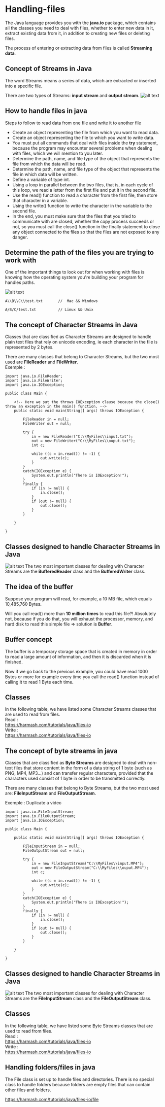 # Handling-files

The Java language provides you with the **java.io** package, which contains all the classes you need to deal with files, whether to enter new data in it, extract existing data from it, in addition to creating new files or deleting files.

The process of entering or extracting data from files is called **Streaming data**.

## Concept of Streams in Java

The word Streams means a series of data, which are extracted or inserted into a specific file.

There are two types of Streams: **input stream** and **output stream**.
![alt text](https://harmash.com/tutorials/java/files-io/5398aa87-1273-4955-ab6c-6671807d01ec_pic_1.PNG)

## How to handle files in java

Steps to follow to read data from one file and write it to another file

- Create an object representing the file from which you want to read data.
- Create an object representing the file to which you want to write data.
- You must put all commands that deal with files inside the **try** statement, because the program may encounter several problems when dealing with files, which we will mention to you later.
- Determine the path, name, and file type of the object that represents the file from which the data will be read.
- Determine the path, name, and file type of the object that represents the file in which data will be written.
- Define a variable of type int.
- Using a loop in parallel between the two files, that is, in each cycle of this loop, we read a letter from the first file and put it in the second file.
- Use the read() function to read a character from the first file, then store that character in a variable.
- Using the write() function to write the character in the variable to the second file.
- In the end, you must make sure that the files that you tried to communicate with are closed, whether the copy process succeeds or not, so you must call the close() function in the finally statement to close any object connected to the files so that the files are not exposed to any danger.

## Determine the path of the files you are trying to work with

One of the important things to look out for when working with files is knowing how the operating system you're building your program for handles paths.

![alt text](https://harmash.com/tutorials/java/files-io/9940b635-bd6c-4b34-919d-fdc28fb34ec5_pic_3.PNG)

```
A\\B\\C\\test.txt       //  Mac && Windows

A/B/C/test.txt          // Linux && Unix
```

## The concept of Character Streams in Java

Classes that are classified as Character Streams are designed to handle plain text files that rely on unicode encoding, ie each character in the file is represented by 2 bytes.

There are many classes that belong to Character Streams, but the two most used are **FileReader** and **FileWriter**.\
Exemple :

```
import java.io.FileReader;
import java.io.FileWriter;
import java.io.IOException;

public class Main {

    <!-- Here we put the throws IOException clause because the close()  throw an exception in the main() function. -->
    public static void main(String[] args) throws IOException {

        FileReader in = null;
        FileWriter out = null;

        try {
            in = new FileReader("C:\\MyFiles\\input.txt");
            out = new FileWriter("C:\\MyFiles\\ouput.txt");
            int c;

            while ((c = in.read()) != -1) {
                out.write(c);
            }
        }
        catch(IOException e) {
            System.out.println("There is IOException!");
        }
        finally {
            if (in != null) {
                in.close();
            }
            if (out != null) {
                out.close();
            }
        }

    }

}
```

## Classes designed to handle Character Streams in Java

![alt text](https://harmash.com/tutorials/java/files-io/66dcf019-a953-4225-8b2f-df6571e0a531_pic_6.PNG)
The two most important classes for dealing with Character Streams are the **BufferedReader** class and the **BufferedWriter** class.

## The idea of the buffer

Suppose your program will read, for example, a 10 MB file, which equals 10,485,760 Bytes.

Will you call read() more than **10 million times** to read this file?!
Absolutely not, because if you do that, you will exhaust the processor, memory, and hard disk to read this simple file => solution is **Buffer**.

## Buffer concept

The buffer is a temporary storage space that is created in memory in order to read a large amount of information, and then it is discarded when it is finished.

Now if we go back to the previous example, you could have read 1000 Bytes or more for example every time you call the read() function instead of calling it to read 1 Byte each time.

## Classes

In the following table, we have listed some Character Streams classes that are used to read from files.\
Read :\
https://harmash.com/tutorials/java/files-io \
Write : \
https://harmash.com/tutorials/java/files-io

## The concept of byte streams in java

Classes that are classified as **Byte Streams** are designed to deal with non-text files that store content in the form of a data string of 1 byte (such as PNG, MP4, MP3...) and can transfer regular characters, provided that the characters used consist of 1 byte in order to be transmitted correctly.

There are many classes that belong to Byte Streams, but the two most used are: **FileInputStream** and **FileOutputStream**.

Exemple : Duplicate a video

```
import java.io.FileInputStream;
import java.io.FileOutputStream;
import java.io.IOException;

public class Main {

    public static void main(String[] args) throws IOException {

        FileInputStream in = null;
        FileOutputStream out = null;

        try {
            in = new FileInputStream("C:\\MyFiles\\input.MP4");
            out = new FileOutputStream("C:\\MyFiles\\ouput.MP4");
            int c;

            while ((c = in.read()) != -1) {
                out.write(c);
            }
        }
        catch(IOException e) {
            System.out.println("There is IOException!");
        }
        finally {
            if (in != null) {
                in.close();
            }
            if (out != null) {
                out.close();
            }
        }

    }

}
```

## Classes designed to handle Character Streams in Java

![alt text](https://harmash.com/tutorials/java/files-io/6ffe515d-44f1-4d56-abfb-c4f3eeea9bdd_pic_9.PNG)
The two most important classes for dealing with Character Streams are the **FileInputStream** class and the **FileOutputStream** class.

## Classes

In the following table, we have listed some Byte Streams classes that are used to read from files.\
Read :\
https://harmash.com/tutorials/java/files-io \
Write : \
https://harmash.com/tutorials/java/files-io

## Handling folders/files in java

The File class is set up to handle files and directories.
There is no special class to handle folders because folders are empty files that can contain other files and folders.

https://harmash.com/tutorials/java/files-io/file
